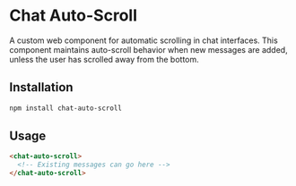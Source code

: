 # Chat Auto-Scroll

A custom web component for automatic scrolling in chat interfaces. This component maintains auto-scroll behavior when new messages are added, unless the user has scrolled away from the bottom.

## Installation

```bash
npm install chat-auto-scroll
```

## Usage

```html
<chat-auto-scroll>
  <!-- Existing messages can go here -->
</chat-auto-scroll>
```
